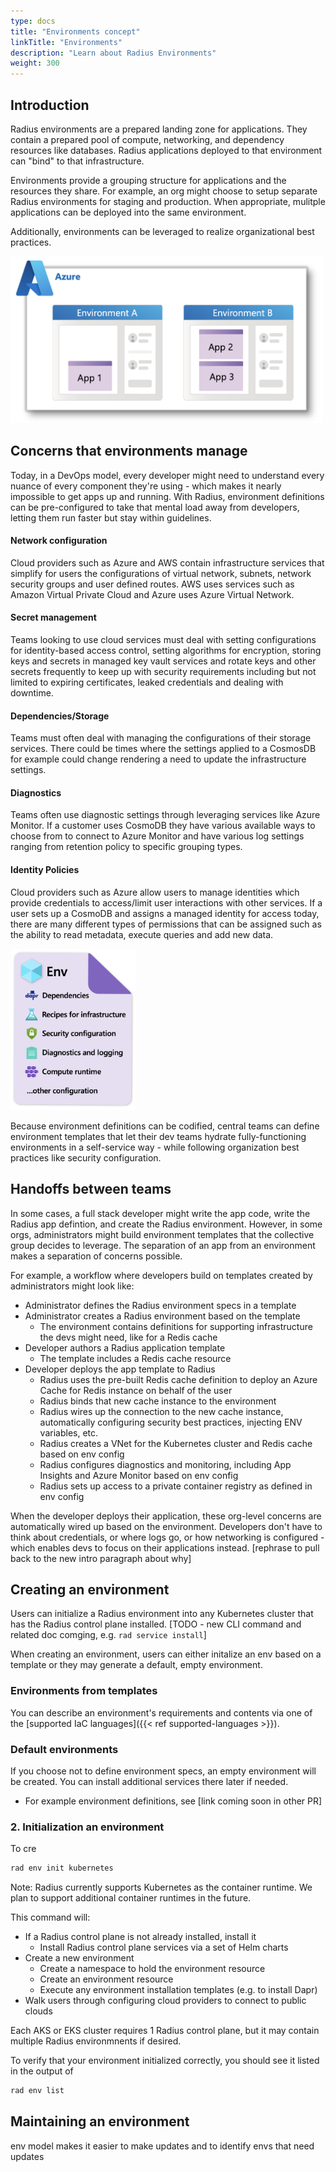 ```yaml
---
type: docs
title: "Environments concept"
linkTitle: "Environments"
description: "Learn about Radius Environments"
weight: 300
---
```


## Introduction
Radius environments are a prepared landing zone for applications. They contain a prepared pool of compute, networking, and dependency resources like databases. Radius applications deployed to that environment can "bind" to that infrastructure. 

Environments provide a grouping structure for applications and the resources they share. For example, an org might choose to setup separate Radius environments for staging and production. When appropriate, mulitple applications can be deployed into the same environment. 

Additionally, environments can be leveraged to realize organizational best practices. 

<img src="env-with-apps-example.png" alt="Diagram of multiple Radius environments deployed to Azure. One environment contains 1 app, the other environment contains multiple apps." width="500" />


## Concerns that environments manage
Today, in a DevOps model, every developer might need to understand every nuance of every component they're using - which makes it nearly impossible to get apps up and running. With Radius, environment definitions can be pre-configured to take that mental load away from developers, letting them run faster but stay within guidelines. 

#### Network configuration
Cloud providers such as Azure and AWS contain infrastructure services that simplify for users the configurations of virtual network, subnets, network security groups and user defined routes. AWS uses services such as Amazon Virtual Private Cloud and Azure uses Azure Virtual Network.

#### Secret management
Teams looking to use cloud services must deal with setting configurations for identity-based access control, setting algorithms for encryption, storing keys and secrets in managed key vault services and rotate keys and other secrets frequently to keep up with security requirements including but not limited to expiring certificates, leaked credentials and dealing with downtime.

#### Dependencies/Storage
Teams must often deal with managing the configurations of their storage services. There could be times where the settings applied to a CosmosDB for example could change rendering a need to update the infrastructure settings.

#### Diagnostics
Teams often use diagnostic settings through leveraging services like Azure Monitor. If a customer uses CosmoDB they have various available ways to choose from to connect to Azure Monitor and have various log settings ranging from retention policy to specific grouping types.

#### Identity Policies
Cloud providers such as Azure allow users to manage identities which provide credentials to access/limit user interactions with other services. If a user sets up a CosmoDB and assigns a managed identity for access today, there are many different types of permissions that can be assigned such as the ability to read metadata, execute queries and add new data.

<img src="env-template-example.png" alt="Diagram of example contents for an environment template. It contains dependencies like Dapr, templates for infrastructure, security configuration, diagnostics and logging, and compute runtime." width="200" />

Because environment definitions can be codified, central teams can define environment templates that let their dev teams hydrate fully-functioning environments in a self-service way - while following organization best practices like security configuration. 

## Handoffs between teams
In some cases, a full stack developer might write the app code, write the Radius app defintion, and create the Radius environment. However, in some orgs, administrators might build environment templates that the collective group decides to leverage. The separation of an app from an environment makes a separation of concerns possible. 

For example, a workflow where developers build on templates created by administrators might look like: 
- Administrator defines the Radius environment specs in a template 
- Administrator creates a Radius environment based on the template
  - The environment contains definitions for supporting infrastructure the devs might need, like for a Redis cache
- Developer authors a Radius application template
  - The template includes a Redis cache resource
- Developer deploys the app template to Radius 
  - Radius uses the pre-built Redis cache definition to deploy an Azure Cache for Redis instance on behalf of the user
  - Radius binds that new cache instance to the environment 
  - Radius wires up the connection to the new cache instance, automatically configuring security best practices, injecting ENV variables, etc.
  - Radius creates a VNet for the Kubernetes cluster and Redis cache based on env config
  - Radius configures diagnostics and monitoring, including App Insights and Azure Monitor based on env config
  - Radius sets up access to a private container registry as defined in env config


When the developer deploys their application, these org-level concerns are automatically wired up based on the environment. Developers don't have to think about credentials, or where logs go, or how networking is configured - which enables devs to focus on their applications instead. [rephrase to pull back to the new intro paragraph about why]

## Creating an environment
Users can initialize a Radius environment into any Kubernetes cluster that has the Radius control plane installed. 
[TODO - new CLI command and related doc comging, e.g. `rad service install`]

When creating an environment, users can either initalize an env based on a template or they may generate a default, empty environment.

### Environments from templates
You can describe an environment's requirements and contents via one of the [supported IaC languages]({{< ref supported-languages >}}). 

### Default environments 
If you choose not to define environment specs, an empty environment will be created. You can install additional services there later if needed. 

- For example environment definitions, see [link coming soon in other PR]
<!-- TODO add that link ^  -->

### 2. Initialization an environment 
To cre
```bash
rad env init kubernetes
```

Note: Radius currently supports Kubernetes as the container runtime. We plan to support additional container runtimes in the future. 

This command will:
- If a Radius control plane is not already installed, install it
    - Install Radius control plane services via a set of Helm charts 
- Create a new environment 
    - Create a namespace to hold the environment resource 
    - Create an environment resource
    - Execute any environment installation templates (e.g. to install Dapr) 
- Walk users through configuring cloud providers to connect to public clouds 

Each AKS or EKS cluster requires 1 Radius control plane, but it may contain multiple Radius environmnents if desired. 

To verify that your environment initialized correctly, you should see it listed in the output of
```bash
rad env list
```

## Maintaining an environment 

env model makes it easier to make updates and to identify envs that need updates 